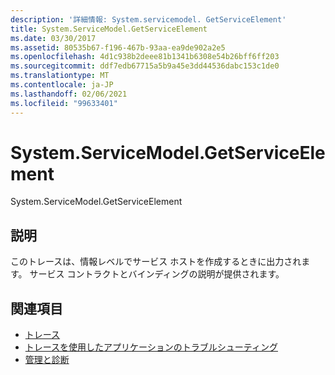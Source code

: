 ```yaml
---
description: '詳細情報: System.servicemodel. GetServiceElement'
title: System.ServiceModel.GetServiceElement
ms.date: 03/30/2017
ms.assetid: 80535b67-f196-467b-93aa-ea9de902a2e5
ms.openlocfilehash: 4d1c938b2deee81b1341b6308e54b26bff6ff203
ms.sourcegitcommit: ddf7edb67715a5b9a45e3dd44536dabc153c1de0
ms.translationtype: MT
ms.contentlocale: ja-JP
ms.lasthandoff: 02/06/2021
ms.locfileid: "99633401"
---
```

# <a name="systemservicemodelgetserviceelement"></a>System.ServiceModel.GetServiceElement

System.ServiceModel.GetServiceElement  
  
## <a name="description"></a>説明  

 このトレースは、情報レベルでサービス ホストを作成するときに出力されます。 サービス コントラクトとバインディングの説明が提供されます。  
  
## <a name="see-also"></a>関連項目

- [トレース](index.md)
- [トレースを使用したアプリケーションのトラブルシューティング](using-tracing-to-troubleshoot-your-application.md)
- [管理と診断](../index.md)
